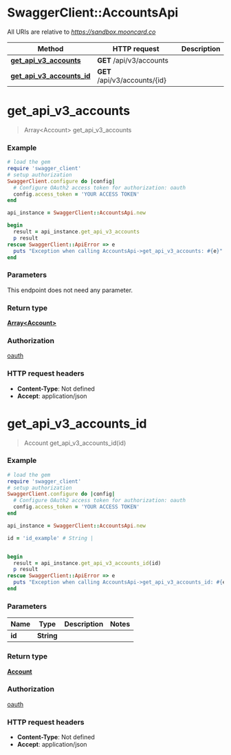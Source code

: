# SwaggerClient::AccountsApi

All URIs are relative to *https://sandbox.mooncard.co*

Method | HTTP request | Description
------------- | ------------- | -------------
[**get_api_v3_accounts**](AccountsApi.md#get_api_v3_accounts) | **GET** /api/v3/accounts | 
[**get_api_v3_accounts_id**](AccountsApi.md#get_api_v3_accounts_id) | **GET** /api/v3/accounts/{id} | 


# **get_api_v3_accounts**
> Array&lt;Account&gt; get_api_v3_accounts



### Example
```ruby
# load the gem
require 'swagger_client'
# setup authorization
SwaggerClient.configure do |config|
  # Configure OAuth2 access token for authorization: oauth
  config.access_token = 'YOUR ACCESS TOKEN'
end

api_instance = SwaggerClient::AccountsApi.new

begin
  result = api_instance.get_api_v3_accounts
  p result
rescue SwaggerClient::ApiError => e
  puts "Exception when calling AccountsApi->get_api_v3_accounts: #{e}"
end
```

### Parameters
This endpoint does not need any parameter.

### Return type

[**Array&lt;Account&gt;**](Account.md)

### Authorization

[oauth](../README.md#oauth)

### HTTP request headers

 - **Content-Type**: Not defined
 - **Accept**: application/json



# **get_api_v3_accounts_id**
> Account get_api_v3_accounts_id(id)



### Example
```ruby
# load the gem
require 'swagger_client'
# setup authorization
SwaggerClient.configure do |config|
  # Configure OAuth2 access token for authorization: oauth
  config.access_token = 'YOUR ACCESS TOKEN'
end

api_instance = SwaggerClient::AccountsApi.new

id = 'id_example' # String | 


begin
  result = api_instance.get_api_v3_accounts_id(id)
  p result
rescue SwaggerClient::ApiError => e
  puts "Exception when calling AccountsApi->get_api_v3_accounts_id: #{e}"
end
```

### Parameters

Name | Type | Description  | Notes
------------- | ------------- | ------------- | -------------
 **id** | **String**|  | 

### Return type

[**Account**](Account.md)

### Authorization

[oauth](../README.md#oauth)

### HTTP request headers

 - **Content-Type**: Not defined
 - **Accept**: application/json



